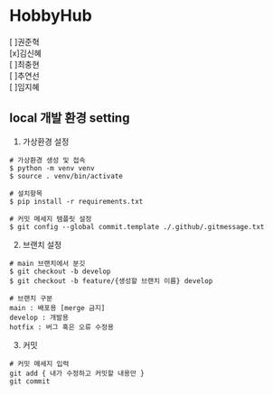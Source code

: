 # HobbyHub
[ ]권준혁\
[x]김신혜\
[ ]최충현\
[ ]추연선\
[ ]임지혜

## local 개발 환경 setting

1. 가상환경 설정

```
# 가상환경 생성 및 접속
$ python -m venv venv
$ source . venv/bin/activate

# 설치항목
$ pip install -r requirements.txt

# 커밋 메세지 템플릿 설정
$ git config --global commit.template ./.github/.gitmessage.txt
```

2. 브랜치 설정

```
# main 브랜치에서 분깃
$ git checkout -b develop
$ git checkout -b feature/{생성할 브랜치 이름} develop

# 브랜치 구분
main : 배포용 [merge 금지]
develop : 개발용
hotfix : 버그 혹은 오류 수정용
```

3. 커밋

```
# 커밋 메세지 입력
git add { 내가 수정하고 커밋할 내용만 }
git commit

```
